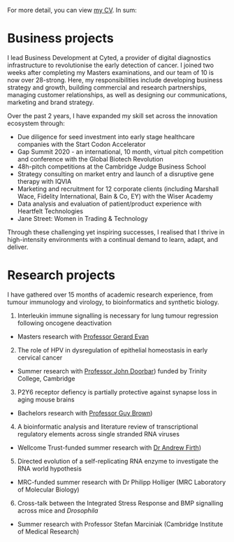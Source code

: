 For more detail, you can view [my CV](CV_Charlene_Tang_2021-01.pdf). In sum:

# Business projects

I lead Business Development at Cyted, a provider of digital diagnostics infrastructure to revolutionise the early detection of cancer. I joined two weeks after completing my Masters examinations, and our team of 10 is now over 28-strong. Here, my responsibilities include developing business strategy and growth, building commercial and research partnerships, managing customer relationships, as well as designing our communications, marketing and brand strategy.

Over the past 2 years, I have expanded my skill set across the innovation ecosystem through:
* Due diligence for seed investment into early stage healthcare companies with the Start Codon Accelerator
* Gap Summit 2020 - an international, 10 month, virtual pitch competition and conference with the Global Biotech Revolution
* 48h-pitch competitions at the Cambridge Judge Business School
* Strategy consulting on market entry and launch of a disruptive gene therapy with IQVIA
* Marketing and recruitment for 12 corporate clients (including Marshall Wace, Fidelity International, Bain & Co, EY) with the Wiser Academy
* Data analysis and evaluation of patient/product experience with Heartfelt Technologies
* Jane Street: Women in Trading & Technology

Through these challenging yet inspiring successes, I realised that I thrive in high-intensity environments with a continual demand to learn, adapt, and deliver. 

# Research projects
I have gathered over 15 months of academic research experience, from tumour immunology and virology, to bioinformatics and synthetic biology.

1. Interleukin immune signalling is necessary for lung tumour regression following oncogene deactivation
  * Masters research with [Professor Gerard Evan](https://www.bioc.cam.ac.uk/research/evan)
2. The role of HPV in dysregulation of epithelial homeostasis in early cervical cancer
  * Summer research with [Professor John Doorbar](https://www.path.cam.ac.uk/directory/john-doorbar)) funded by Trinity College, Cambridge
3. P2Y6 receptor defiency is partially protective against synapse loss in aging mouse brains
  * Bachelors research with [Professor Guy Brown](https://www.bioc.cam.ac.uk/research/brown))
4. A bioinformatic analysis and literature review of transcriptional regulatory elements across single stranded RNA viruses
  * Wellcome Trust-funded summer research with [Dr Andrew Firth](https://www.path.cam.ac.uk/directory/andrew-firth))
5. Directed evolution of a self-replicating RNA enzyme to investigate the RNA world hypothesis
  * MRC-funded summer research with Dr Philipp Holliger (MRC Laboratory of Molecular Biology)
6. Cross-talk between the Integrated Stress Response and BMP signalling across mice and *Drosophila*
  * Summer research with Professor Stefan Marciniak (Cambridge Institute of Medical Research)
